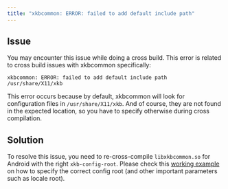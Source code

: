 ```yaml
---
title: "xkbcommon: ERROR: failed to add default include path"
---
```


## Issue

You may encounter this issue while doing a cross build. This error is related to cross build issues with xkbcommon specifically:

```
xkbcommon: ERROR: failed to add default include path /usr/share/X11/xkb
```

This error occurs because by default, xkbcommon will look for configuration files in `/usr/share/X11/xkb`. And of course, they are not found in the expected location, so you have to specify otherwise during cross compilation.

## Solution

To resolve this issue, you need to re-cross-compile `libxkbcommon.so` for Android with the right `xkb-config-root`. Please check this [working example](https://github.com/localdesktop/localdesktop/blob/40fb83cfbe588f1fc23f4bf14e733297a0e64473/patches/build-libxkbcommon/Dockerfile#L48-L49) on how to specify the correct config root (and other important parameters such as locale root).
